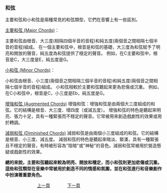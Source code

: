 ﻿---
keywords: 吳老師鋼琴教學 - 和弦
---
<h3>和弦</h3>
主要和弦和小和弦是兩種常見的和弦類型，它們在音響上有一些區別。

[主要和弦 (Major Chords)](MainChords)：

主要和弦由根音、大三度(相隔四個半音的音程)和純五度(兩個音之間相隔七個半音的音程)組成。
在一個主要和弦中，根音是和弦的基礎，大三度為和弦賦予了明亮和開放的聲音，純五度為和弦提供了穩定的聲音。
例如，在C主要和弦中，根音是C，大三度是E，純五度是G。

[小和弦 (Minor Chords)](MinorChords)：

小和弦由根音、小三度(兩個音之間相隔三個半音的音程)和純五度(兩個音之間相隔七個半音的音程)組成。
小和弦相較於主要和弦聽起來更為悲傷或沉重。
例如，在C小和弦中，根音是C，小三度是Eb，純五度是G。

[增強和弦 (Augmented Chords)](AugChord)
增強和弦：增強和弦是由兩個大三度組成的和弦。它的結構是根音、大三度、增四度（或減五度）。
增強和弦的特色是聽起來明亮、張力十足，具有一種緊張而不穩定的聲音。它常被用來創造戲劇性的效果或用於轉調。

[減弱和弦 (Diminished Chords)](DimChord)
減弱和弦是由兩個小三度組成的和弦。它的結構是根音、小三度、減五度。
減弱和弦的特色是聽起來暗淡、緊湊，具有一種緊張且不穩定的聲音，有時被形容為"陰暗"或"神秘"的音色。減弱和弦常被用於營造懸疑或戲劇性的效果。

**總的來說，主要和弦聽起來較為明亮、開放和穩定，而小和弦則更加悲傷或沉重。這些和弦類型在音樂中常被用於創造不同的情感和氛圍，並在和弦進行和音樂創作中扮演著重要角色。**

&nbsp;&nbsp;&nbsp;&nbsp;&nbsp;&nbsp;&nbsp;&nbsp;&nbsp;&nbsp;&nbsp;&nbsp;
&nbsp;&nbsp;&nbsp;&nbsp;&nbsp;&nbsp;&nbsp;&nbsp;&nbsp;&nbsp;&nbsp;&nbsp;
[上一頁](Practice07)
&nbsp;&nbsp;&nbsp;&nbsp;&nbsp;&nbsp;&nbsp;&nbsp;&nbsp;&nbsp;&nbsp;&nbsp;
[下一頁](MainChords)



